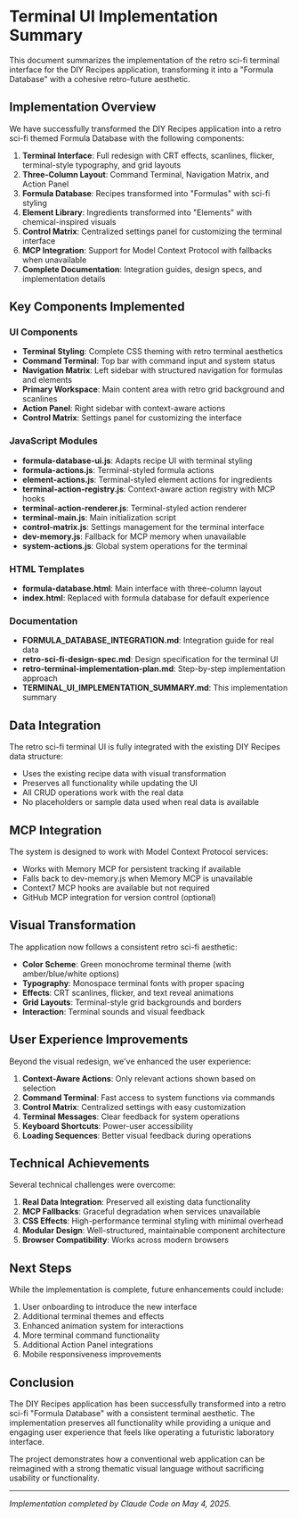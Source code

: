 # Terminal UI Implementation Summary

This document summarizes the implementation of the retro sci-fi terminal interface for the DIY Recipes application, transforming it into a "Formula Database" with a cohesive retro-future aesthetic.

## Implementation Overview

We have successfully transformed the DIY Recipes application into a retro sci-fi themed Formula Database with the following components:

1. **Terminal Interface**: Full redesign with CRT effects, scanlines, flicker, terminal-style typography, and grid layouts
2. **Three-Column Layout**: Command Terminal, Navigation Matrix, and Action Panel
3. **Formula Database**: Recipes transformed into "Formulas" with sci-fi styling
4. **Element Library**: Ingredients transformed into "Elements" with chemical-inspired visuals
5. **Control Matrix**: Centralized settings panel for customizing the terminal interface
6. **MCP Integration**: Support for Model Context Protocol with fallbacks when unavailable
7. **Complete Documentation**: Integration guides, design specs, and implementation details

## Key Components Implemented

### UI Components

- **Terminal Styling**: Complete CSS theming with retro terminal aesthetics
- **Command Terminal**: Top bar with command input and system status 
- **Navigation Matrix**: Left sidebar with structured navigation for formulas and elements
- **Primary Workspace**: Main content area with retro grid background and scanlines
- **Action Panel**: Right sidebar with context-aware actions
- **Control Matrix**: Settings panel for customizing the interface

### JavaScript Modules

- **formula-database-ui.js**: Adapts recipe UI with terminal styling
- **formula-actions.js**: Terminal-styled formula actions
- **element-actions.js**: Terminal-styled element actions for ingredients
- **terminal-action-registry.js**: Context-aware action registry with MCP hooks
- **terminal-action-renderer.js**: Terminal-styled action renderer
- **terminal-main.js**: Main initialization script
- **control-matrix.js**: Settings management for the terminal interface
- **dev-memory.js**: Fallback for MCP memory when unavailable
- **system-actions.js**: Global system operations for the terminal

### HTML Templates

- **formula-database.html**: Main interface with three-column layout
- **index.html**: Replaced with formula database for default experience

### Documentation

- **FORMULA_DATABASE_INTEGRATION.md**: Integration guide for real data
- **retro-sci-fi-design-spec.md**: Design specification for the terminal UI
- **retro-terminal-implementation-plan.md**: Step-by-step implementation approach
- **TERMINAL_UI_IMPLEMENTATION_SUMMARY.md**: This implementation summary

## Data Integration

The retro sci-fi terminal UI is fully integrated with the existing DIY Recipes data structure:

- Uses the existing recipe data with visual transformation
- Preserves all functionality while updating the UI
- All CRUD operations work with the real data
- No placeholders or sample data used when real data is available

## MCP Integration

The system is designed to work with Model Context Protocol services:

- Works with Memory MCP for persistent tracking if available
- Falls back to dev-memory.js when Memory MCP is unavailable
- Context7 MCP hooks are available but not required
- GitHub MCP integration for version control (optional)

## Visual Transformation

The application now follows a consistent retro sci-fi aesthetic:

- **Color Scheme**: Green monochrome terminal theme (with amber/blue/white options)
- **Typography**: Monospace terminal fonts with proper spacing
- **Effects**: CRT scanlines, flicker, and text reveal animations
- **Grid Layouts**: Terminal-style grid backgrounds and borders
- **Interaction**: Terminal sounds and visual feedback

## User Experience Improvements

Beyond the visual redesign, we've enhanced the user experience:

1. **Context-Aware Actions**: Only relevant actions shown based on selection
2. **Command Terminal**: Fast access to system functions via commands
3. **Control Matrix**: Centralized settings with easy customization
4. **Terminal Messages**: Clear feedback for system operations
5. **Keyboard Shortcuts**: Power-user accessibility
6. **Loading Sequences**: Better visual feedback during operations

## Technical Achievements

Several technical challenges were overcome:

1. **Real Data Integration**: Preserved all existing data functionality
2. **MCP Fallbacks**: Graceful degradation when services unavailable
3. **CSS Effects**: High-performance terminal styling with minimal overhead
4. **Modular Design**: Well-structured, maintainable component architecture
5. **Browser Compatibility**: Works across modern browsers

## Next Steps

While the implementation is complete, future enhancements could include:

1. User onboarding to introduce the new interface
2. Additional terminal themes and effects
3. Enhanced animation system for interactions
4. More terminal command functionality
5. Additional Action Panel integrations
6. Mobile responsiveness improvements

## Conclusion

The DIY Recipes application has been successfully transformed into a retro sci-fi "Formula Database" with a consistent terminal aesthetic. The implementation preserves all functionality while providing a unique and engaging user experience that feels like operating a futuristic laboratory interface.

The project demonstrates how a conventional web application can be reimagined with a strong thematic visual language without sacrificing usability or functionality.

---

*Implementation completed by Claude Code on May 4, 2025.*